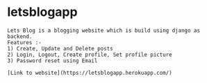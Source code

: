 # letsblogapp
    Lets Blog is a blogging website which is build using django as backend.
    Features :-
    1) Create, Update and Delete posts
    2) Login, Logout, Create profile, Set profile picture
    3) Password reset using Email
    
    [Link to website](https://letsblogapp.herokuapp.com/)
